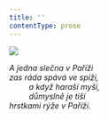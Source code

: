 ```yaml
---
title: ''
contentType: prose
---
```


<section>

![](../Images/069.jpg)

_A jedna slečna v Paříži  
zas ráda spává ve spíži,  
         a když haraší myši,  
         důmyslně je tiší  
hrstkami rýže v Paříži._

</section>
